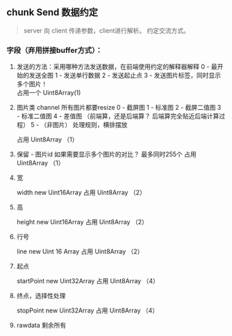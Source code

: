 ## chunk Send 数据约定  
> server 向 client 传递参数，client进行解析。 约定交流方式。  



### 字段（弃用拼接buffer方式）： 
 1. 发送的方法：采用哪种方法发送数据，在前端使用约定的解释器解释
    0 - 最开始的发送全图
    1 - 发送单行数据
    2 - 发送起止点
    3 - 发送图片标签，同时显示多个图片！  
    占用一个 Uint8Array(1)

 2. 图片类 channel
    所有图片都要resize
    0 - 截屏图
    1 - 标准图
    2 - 截屏二值图
    3 - 标准二值图
    4 - 差值图 （前端算，还是后端算？ 后端算完全贴近后端计算过程）
    5 - （非图片）
    处理规则，横排摆放
    
    占用 Uint8Array （1）
3. 保留 - 图片id
   如果需要显示多个图片的对比？
   最多同时255个
    占用 Uint8Array （1）
4. 宽
   
   width new Uint16Array
   占用 Uint8Array （2）
5. 高
  
   height new Uint16Array
    占用 Uint8Array （2）
6. 行号

   line  new Uint 16 Array
    占用 Uint8Array （2）
7. 起点 
  
   startPoint new Uint32Array
   占用 Uint8Array （4）
8. 终点，选择性处理

   stopPoint new Uint32Array
   占用 Uint8Array （4）
   
9. rawdata
   剩余所有
